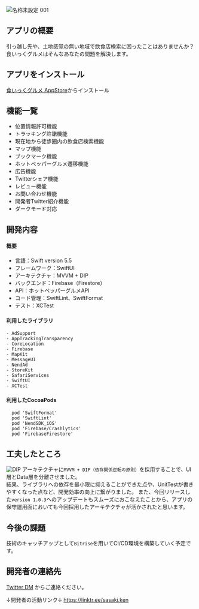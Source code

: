 ![名称未設定 001](https://user-images.githubusercontent.com/61372276/148187991-fef48d40-0d68-4d15-a3f7-079fc0e62998.jpeg)
## アプリの概要
引っ越し先や、土地感覚の無い地域で飲食店検索に困ったことはありませんか？  
食いっくグルメはそんなあなたの問題を解決します。  

## アプリをインストール
[食いっくグルメ AppStore](https://apps.apple.com/us/app/食いっくグルメ/id1587448015)からインストール

## 機能一覧
- 位置情報許可機能
- トラッキング許諾機能
- 現在地から徒歩圏内の飲食店検索機能
- マップ機能
- ブックマーク機能
- ホットペッパーグルメ遷移機能
- 広告機能
- Twitterシェア機能
- レビュー機能
- お問い合わせ機能
- 開発者Twitter紹介機能
- ダークモード対応

## 開発内容
#### 概要
- 言語：Swift version 5.5
- フレームワーク：SwiftUI
- アーキテクチャ：MVVM + DIP
- バックエンド：Firebase（Firestore）
- API：ホットペッパーグルメAPI
- コード管理：SwiftLint、SwiftFormat
- テスト：XCTest

#### 利用したライブラリ
```
- AdSupport
- AppTrackingTransparency
- CoreLocation
- Firebase
- MapKit
- MessageUI
- NendAd
- StoreKit
- SafariServices
- SwiftUI
- XCTest
```

#### 利用したCocoaPods
```
  pod 'SwiftFormat'
  pod 'SwiftLint'
  pod 'NendSDK_iOS'
  pod 'Firebase/Crashlytics'
  pod 'FirebaseFirestore'
```

## 工夫したところ
![DIP](https://user-images.githubusercontent.com/61372276/148185117-7c328cec-e182-4cde-ab97-393a043c8c67.jpeg)
アーキテクチャに`MVVM + DIP（依存関係逆転の原則）`を採用することで、UI層とData層を分離させました。  
結果、ライブラリへの依存を最小限に抑えることができた点や、UnitTestが書きやすくなった点など、開発効率の向上に繋がりました。
また、今回リリースした`version 1.0.3`へのアップデートもスムーズにおこなえたことから、アプリの保守運用面においても今回採用したアーキテクチャが活かされたと思います。

## 今後の課題
技術のキャッチアップとして`Bitrise`を用いてCI/CD環境を構築していく予定です。

## 開発者の連絡先
[Twitter DM](https://twitter.com/ken_sasaki2) からご連絡ください。

↓開発者の活動リンク↓
https://linktr.ee/sasaki.ken
